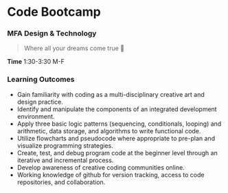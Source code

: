 # Code Bootcamp
### MFA Design & Technology

> Where all your dreams come true :rocket:

**Time** 1:30-3:30 M-F

### Learning Outcomes

* Gain familiarity with coding as a multi-disciplinary creative art and design practice. 
* Identify and manipulate the components of an integrated development environment. 
* Apply three basic logic patterns (sequencing, conditionals, looping) and arithmetic, data storage, and algorithms to write functional code.
* Utilize flowcharts and pseudocode where appropriate to pre-plan and visualize programming strategies. 
* Create, test, and debug program code at the beginner level through an iterative and incremental process. 
* Develop awareness of creative coding communities online. 
* Working knowledge of github for version tracking, access to code repositories, and collaboration.
